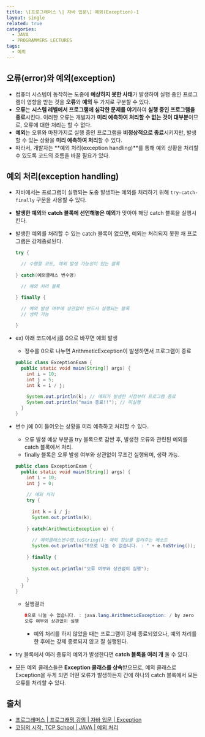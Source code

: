 ```yaml
---
title: \[프로그래머스 \| 자바 입문\] 예외(Exception)-1
layout: single
related: true
categories:
  - JAVA
  - PROGRAMMERS LECTURES
tags:
  - 예외
---
```


## 오류(error)와 예외(exception)
- 컴퓨터 시스템이 동작하는 도중에 **예상하지 못한 사태**가 발생하여 실행 중인 프로그램이 영향을 받는 것을 **오류**와 **예외** 두 가지로 구분할 수 있다.
- **오류**는 **시스템 레벨에서 프로그램에 심각한 문제를 야기**하여 **실행 중인 프로그램을 종료**시킨다. 이러한 오류는 개발자가 **미리 예측하여 처리할 수 없는 것이 대부분**이므로, 오류에 대한 처리는 할 수 없다.
- **예외**는 오류와 마찬가지로 실행 중인 프로그램을 **비정상적으로 종료**시키지만, 발생할 수 있는 상황을 **미리 예측하여 처리**할 수 있다.
- 따라서, 개발자는 **예외 처리(exception handling)**를 통해 예외 상황을 처리할 수 있도록 코드의 흐름을 바꿀 필요가 있다.

## 예외 처리(exception handling)
- 자바에서는 프로그램이 실행되는 도중 발생하는 예외를 처리하기 위해 `try-catch-finally` 구문을 사용할 수 있다.
- **발생한 예외**와 **catch 블록에 선언해놓은 예외**가 맞아야 해당 catch 블록을 실행시킨다.
- 발생한 예외를 처리할 수 있는 catch 블록이 없으면, 예외는 처리되지 못한 채 프로그램은 강제종료된다.

  ```java
  try {
  
    // 수행할 코드, 예외 발생 가능성이 있는 블록
    
  } catch(예외클래스 변수명)
  
    // 예외 처리 블록
  
  } finally {
  
    // 예외 발생 여부에 상관없이 반드시 실행되는 블록 
    // 생략 가능
    
  }
  ```

- ex) 아래 코드에서 j를 0으로 바꾸면 예외 발생
  - 정수를 0으로 나누면 ArithmeticException이 발생하면서 프로그램이 종료

  ```java
  public class ExceptionExam {
    public static void main(String[] args) {
      int i = 10;
      int j = 5;
      int k = i / j;
      
      System.out.println(k); // 예외가 발생한 시점부터 프로그램 종료
      System.out.println("main 종료!!"); // 미실행
    }
  }
  ```
  
- 변수 j에 0이 들어오는 상황을 미리 예측하고 처리할 수 있다.
  - 오류 발생 예상 부분을 try 블록으로 감싼 후, 발생한 오류와 관련된 예외를 catch 블록에서 처리.
  - finally 블록은 오류 발생 여부와 상관없이 무조건 실행되며, 생략 가능.
  

  ```java
  public class ExceptionExam {
    public static void main(String[] args) {
      int i = 10;
      int j = 0;
      
      // 예외 처리
      try {
      
        int k = i / j;
        System.out.println(k);
        
      } catch(ArithmeticException e) {
      
        // 예외클래스변수명.toString(): 예외 정보를 알려주는 메소드
        System.out.println("0으로 나눌 수 없습니다. : " + e.toString());
        
      } finally {
      
        System.out.println("오류 여부와 상관없이 실행");
        
      }
    }
  }
  ```
  - 실행결과
  
    ```java
    0으로 나눌 수 없습니다. : java.lang.ArithmeticException: / by zero
    오류 여부와 상관없이 실행
    ```
    - 예외 처리를 하지 않았을 때는 프로그램이 강제 종료되었으나, 예외 처리를 한 후에는 강제 종료되지 않고 잘 실행된다.
    
- try 블록에서 여러 종류의 예외가 발생한다면 **catch 블록을 여러 개** 둘 수 있다.
- 모든 예외 클래스들은 **Exception 클래스를 상속**받으므로, 예외 클래스로 Exception을 두게 되면 어떤 오류가 발생하든지 간에 하나의 catch 블록에서 모든 오류를 처리할 수 있다.
   
## 출처
- [프로그래머스 \| 프로그래밍 강의 \| 자바 입문 \| Exception](https://programmers.co.kr/learn/courses/5/lessons/244)
- [코딩의 시작, TCP School \| JAVA \| 예외 처리](https://www.tcpschool.com/java/java_exception_intro)
